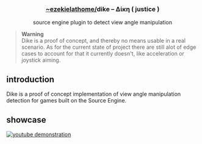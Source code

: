 <div align="center">
  <h3><a href="https://github.com/ezekielathome">
    ~ezekielathome/</a>dike – Δίκη ( justice )
  </h3>
source engine plugin to detect view angle manipulation
</div>

> **Warning**\
Dike is a proof of concept, and thereby no means usable in a real scenario. As for the current state of project there are still alot of edge cases to account for that it currently doesn't, like acceleration or joystick aiming.

## introduction
Dike is a proof of concept implementation of view angle manipulation detection for games built on the Source Engine.

## showcase
[![youtube demonstration](https://img.youtube.com/vi/cfyHUs13vWg/0.jpg)](https://www.youtube.com/watch?v=cfyHUs13vWg)
